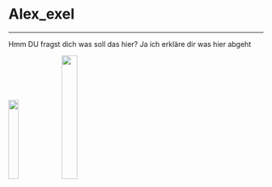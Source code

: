 # Alex_exel
---
Hmm DU fragst dich was soll das hier? Ja ich erkläre dir was hier abgeht 

<image style="width:20%" src="https://mailmeteor.com/logos/assets/PNG/Google_Sheets_Logo_512px.png">
<image style="width:25%;" src="https://raw.githubusercontent.com/github/explore/206772d6289c3cdd1b4dca05aacdeac7e1834dc9/topics/riot-games/riot-games.png">